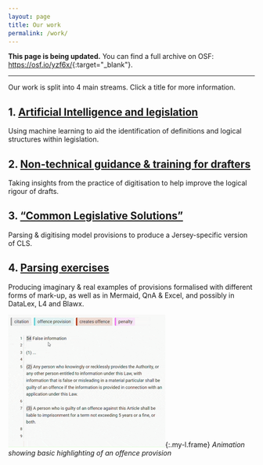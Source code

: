 ```yaml
---
layout: page
title: Our work
permalink: /work/
---
```


**This page is being updated.** You can find a full archive on OSF: <https://osf.io/yzf6x/>{:target="_blank"}.

----

Our work is split into 4 main streams. Click a title for more information. 

## 1. [Artificial Intelligence and legislation](/work/artificial-intelligence-and-legislation)

Using machine learning to aid the identification of definitions and logical structures within legislation.

## 2. [Non-technical guidance & training for drafters](/work/guidance-for-drafters)

Taking insights from the practice of digitisation to help improve the logical rigour of drafts.

## 3. [“Common Legislative Solutions”](/work/common-legislative-solutions)

Parsing & digitising model provisions to produce a Jersey-specific version of CLS.

## 4. [Parsing exercises](/work/parsing-exercises)

Producing imaginary & real examples of provisions formalised with different forms of mark-up, as well as in Mermaid, QnA & Excel, and possibly in DataLex, L4 and Blawx.

![Animation showing basic highlighting of a provision](/images/basic-highlighting.gif){:.my-l.frame} *Animation showing basic highlighting of an offence provision*





<!---

Parsing exercises – the imaginary & real examples we have been working on – we will post versions with different forms of mark-up, and in Mermaid, QnA & Excel, and possibly in DataLex, L4 and Blawx (see our previous newsletter)




[Stream 1](#stream-1-lorem-ipsum), [Stream 2](#stream-2-dolor-sit-amet), [Stream 3](#stream-3-consectetur-adipiscing) and [Stream 4](#stream-4-dolor-sit-amet).

----

## Stream 1 (lorem ipsum)

Lorem ipsum dolor sit amet

- some more
- details about
- Stream 1

### Publications

- [Publication 1](https://osf.io){:target="_blank"}
- [Publication 2](https://osf.io){:target="_blank"}
- [Publication 3](https://osf.io){:target="_blank"}

----

## Stream 2 (dolor sit amet)

Consectetur adipiscing elit

- more details
- about this
- particular stream

----

## Stream 3 (consectetur adipiscing)

Nam eleifend enim ac ipsum ultrices

- pellentesque leo diam
- ultricies sit amet lectus nec
- tempus semper enim

----

## Stream 4 (dolor sit amet)

Vestibulum venenatis est sed scelerisque molestie. 

- pellentesque quis vulputate nulla
- ac tristique leo
- vehicula sit amet risus id, ornare placerat augue

--->